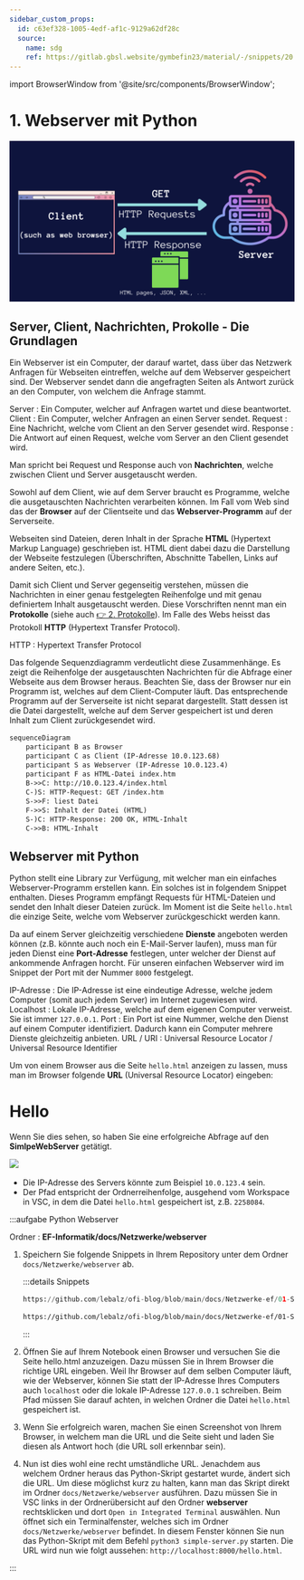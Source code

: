 ```yaml
---
sidebar_custom_props:
  id: c63ef328-1005-4edf-af1c-9129a62df28c
  source:
    name: sdg
    ref: https://gitlab.gbsl.website/gymbefin23/material/-/snippets/20
---
```


import BrowserWindow from '@site/src/components/BrowserWindow';

# 1. Webserver mit Python

![](images/python-web-server.webp)


## Server, Client, Nachrichten, Prokolle - Die Grundlagen

Ein Webserver ist ein Computer, der darauf wartet, dass über das Netzwerk Anfragen für Webseiten eintreffen, welche auf dem Webserver gespeichert sind. Der Webserver sendet dann die angefragten Seiten als Antwort zurück an den Computer, von welchem die Anfrage stammt.

Server
:   Ein Computer, welcher auf Anfragen wartet und diese beantwortet.
Client
:  Ein Computer, welcher Anfragen an einen Server sendet.
Request
:   Eine Nachricht, welche vom Client an den Server gesendet wird.
Response
:   Die Antwort auf einen Request, welche vom Server an den Client gesendet wird.

Man spricht bei Request und Response auch von **Nachrichten**, welche zwischen Client und Server ausgetauscht werden.

Sowohl auf dem Client, wie auf dem Server braucht es Programme, welche die ausgetauschten Nachrichten verarbeiten können. Im Fall vom Web sind das der **Browser** auf der Clientseite und das **Webserver-Programm** auf der Serverseite.

Webseiten sind Dateien, deren Inhalt in der Sprache **HTML** (Hypertext Markup Language) geschrieben ist. HTML dient dabei dazu die Darstellung der Webseite festzulegen (Überschriften, Abschnitte Tabellen, Links auf andere Seiten, etc.).

Damit sich Client und Server gegenseitig verstehen, müssen die Nachrichten in einer genau festgelegten Reihenfolge und mit genau definiertem Inhalt ausgetauscht werden. Diese Vorschriften nennt man ein **Protokolle** (siehe auch [👉 2. Protokolle](../02-Protokolle/index.md)). Im Falle des Webs heisst das Protokoll **HTTP** (Hypertext Transfer Protocol).

HTTP
: Hypertext Transfer Protocol

Das folgende Sequenzdiagramm verdeutlicht diese Zusammenhänge. Es zeigt die Reihenfolge der ausgetauschten Nachrichten für die Abfrage einer Webseite aus dem Browser heraus. Beachten Sie, dass der Browser nur ein Programm ist, welches auf dem Client-Computer läuft. Das entsprechende Programm auf der Serverseite ist nicht separat dargestellt. Statt dessen ist die Datei dargestellt, welche auf dem Server gespeichert ist und deren Inhalt zum Client zurückgesendet wird.

```mermaid
sequenceDiagram
    participant B as Browser
    participant C as Client (IP-Adresse 10.0.123.68)
    participant S as Webserver (IP-Adresse 10.0.123.4)
    participant F as HTML-Datei index.htm
    B->>C: http://10.0.123.4/index.html
    C-)S: HTTP-Request: GET /index.htm
    S->>F: liest Datei
    F->>S: Inhalt der Datei (HTML)
    S-)C: HTTP-Response: 200 OK, HTML-Inhalt
    C->>B: HTML-Inhalt
```

## Webserver mit Python

Python stellt eine Library zur Verfügung, mit welcher man ein einfaches Webserver-Programm erstellen kann. Ein solches ist in folgendem Snippet enthalten. Dieses Programm empfängt Requests für HTML-Dateien und sendet den Inhalt dieser Dateien zurück. Im Moment ist die Seite `hello.html` die einzige Seite, welche vom Webserver zurückgeschickt werden kann.

Da auf einem Server gleichzeitig verschiedene **Dienste** angeboten werden können (z.B. könnte auch noch ein E-Mail-Server laufen), muss man für jeden Dienst eine **Port-Adresse** festlegen, unter welcher der Dienst auf ankommende Anfragen horcht. Für unseren einfachen Webserver wird im Snippet der Port mit der Nummer `8000` festgelegt.

IP-Adresse
: Die IP-Adresse ist eine eindeutige Adresse, welche jedem Computer (somit auch jedem Server) im Internet zugewiesen wird.
Localhost
: Lokale IP-Adresse, welche auf dem eigenen Computer verweist. Sie ist immer `127.0.0.1`.
Port
: Ein Port ist eine Nummer, welche den Dienst auf einem Computer identifiziert. Dadurch kann ein Computer mehrere Dienste gleichzeitig anbieten.
URL / URI
: Universal Resource Locator / Universal Resource Identifier


Um von einem Browser aus die Seite `hello.html` anzeigen zu lassen, muss man im Browser folgende **URL** (Universal Resource Locator) eingeben:

<BrowserWindow url="http://Server-IP-Adresse:8000/Pfad/hello.html">

<h1>Hello</h1>
<p>Wenn Sie dies sehen, so haben Sie eine erfolgreiche Abfrage auf den <b>SimlpeWebServer</b>
getätigt.</p>
<img src="https://www.gbsl.ch/wp-content/uploads/2020/07/Header-GBSL-1170x450.jpg" width="400"/>

</BrowserWindow>

- Die IP-Adresse des Servers könnte zum Beispiel `10.0.123.4` sein.
- Der Pfad entspricht der Ordnerreihenfolge, ausgehend vom Workspace in VSC, in dem die Datei `hello.html` gespeichert ist, z.B. `2258084`.


:::aufgabe Python Webserver
<Answer type="state" webKey="6a13422c-52ba-410a-a3f6-5bc362731241" />

Ordner
: __EF-Informatik/docs/Netzwerke/webserver__

1. Speichern Sie folgende Snippets in Ihrem Repository unter dem Ordner `docs/Netzwerke/webserver` ab.

    :::details Snippets
    ```py reference title="SimpleWebServer.py"
    https://github.com/lebalz/ofi-blog/blob/main/docs/Netzwerke-ef/01-Server/snippets/simple-server.py
    ```

    ```html reference title="hello.html"
    https://github.com/lebalz/ofi-blog/blob/main/docs/Netzwerke-ef/01-Server/snippets/hello.html
    ```
    :::
2. Öffnen Sie auf Ihrem Notebook einen Browser und versuchen Sie die Seite hello.html anzuzeigen. Dazu müssen Sie in Ihrem Browser die richtige URL eingeben. Weil Ihr Browser auf dem selben Computer läuft, wie der Webserver, können Sie statt der IP-Adresse Ihres Computers auch `localhost` oder die lokale IP-Adresse `127.0.0.1` schreiben. Beim Pfad müssen Sie darauf achten, in welchen Ordner die Datei `hello.html` gespeichert ist.

3. Wenn Sie erfolgreich waren, machen Sie einen Screenshot von Ihrem Browser, in welchem man die URL und die Seite sieht und laden Sie diesen als Antwort hoch (die URL soll erkennbar sein).

    <Answer type="text" webKey="d24cea7c-6310-4d0b-bab7-ab4206c1b55f" />

4. Nun ist dies wohl eine recht umständliche URL. Jenachdem aus welchem Ordner heraus das Python-Skript gestartet wurde, ändert sich die URL. Um diese möglichst kurz zu halten, kann man das Skript direkt im Ordner `docs/Netzwerke/webserver` ausführen. Dazu müssen Sie in VSC links in der Ordnerübersicht auf den Ordner __webserver__ rechtsklicken und dort `Open in Integrated Terminal` auswählen. Nun öffnet sich ein Terminalfenster, welches sich im Ordner `docs/Netzwerke/webserver` befindet. In diesem Fenster können Sie nun das Python-Skript mit dem Befehl `python3 simple-server.py` starten. Die URL wird nun wie folgt aussehen: `http://localhost:8000/hello.html`.

:::